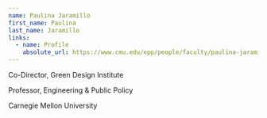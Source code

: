 ```yaml
---
name: Paulina Jaramillo
first_name: Paulina
last_name: Jaramillo
links:
  - name: Profile
    absolute_url: https://www.cmu.edu/epp/people/faculty/paulina-jaramillo.html
---
```


Co-Director, Green Design Institute

Professor, Engineering & Public Policy

Carnegie Mellon University
